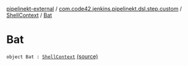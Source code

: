 [pipelinekt-external](../../index.md) / [com.code42.jenkins.pipelinekt.dsl.step.custom](../index.md) / [ShellContext](index.md) / [Bat](./-bat.md)

# Bat

`object Bat : `[`ShellContext`](index.md) [(source)](https://github.com/code42/pipelinekt/tree/master/dsl/src/main/kotlin/com/code42/jenkins/pipelinekt/dsl/step/custom/GradleBuildDsl.kt#L19)